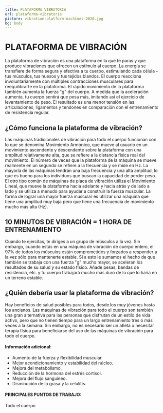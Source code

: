 ```yaml
---
title: PLATAFORMA VIBRATORIA
url: plataforma-vibratoria
picture: vibration-platform-machines-2020.jpg
bg: body
---
```


# PLATAFORMA DE VIBRACIÓN

La plataforma de vibración es una plataforma en la que te paras y que produce vibraciones que ofrecen un estímulo al cuerpo. La energía se transfiere de forma segura y efectiva a tu cuerpo, estimulando cada célula - tus músculos, tus huesos y tus tejidos blandos. El cuerpo reacciona involuntariamente con múltiples contracciones musculares para reequilibrarte en la plataforma.  El rápido movimiento de la plataforma también aumenta la fuerza "g" del cuerpo. A medida que la aceleración aumenta, tu cuerpo sentirá que pesa más, imitando así el ejercicio de levantamiento de peso. El resultado es una menor tensión en las articulaciones, ligamentos y tendones en comparación con el entrenamiento de resistencia regular.


## ¿Cómo funciona la plataforma de vibración?

Las máquinas tradicionales de vibración para todo el cuerpo funcionan con lo que se denomina Movimiento Armónico, que mueve al usuario en un movimiento ascendente y descendente sobre la plataforma con una amplitud relativamente alta, que se refiere a la distancia física real del movimiento.  El número de veces que la plataforma de la máquina se mueve realmente en un segundo se refiere a la frecuencia y se mide en Hz.  La mayoría de las máquinas tendrán una baja frecuencia y una alta amplitud, lo que es bueno para los individuos que buscan la capacidad de perder peso.
El otro tipo común de máquinas de placa de vibración utiliza el Movimiento Lineal, que mueve la plataforma hacia adelante y hacia atrás y de lado a lado y se utiliza a menudo para ayudar a construir la fuerza muscular.  La forma de lograr una mayor fuerza muscular es utilizar una máquina que tiene una amplitud muy baja pero que tiene una frecuencia de movimiento mucho más alta (Hz).

## 10 MINUTOS DE VIBRACIÓN = 1 HORA DE ENTRENAMIENTO

Cuando te ejercitas, te diriges a un grupo de músculos a la vez.  Sin embargo, cuando estás en una máquina de vibración de cuerpo entero, el 97% de todos los músculos están comprometidos y forzados a responder a la vez sólo para mantenerte estable.  Si a esto le sumamos el hecho de que también se trabaja con una fuerza "g" mucho mayor, se aceleran los resultados de su salud y su estado físico.  Añade pesas, bandas de resistencia, etc. y tu cuerpo trabajará mucho más duro de lo que lo haría en un terreno estable.

## ¿Quién debería usar la plataforma de vibración?

Hay beneficios de salud posibles para todos, desde los muy jóvenes hasta los ancianos.  Las máquinas de vibración para todo el cuerpo son también una gran alternativa para las personas que disfrutan de un estilo de vida activo, pero que no tienen tiempo para un largo entrenamiento tres o más veces a la semana.  Sin embargo, no es necesario ser un atleta o necesitar terapia física para beneficiarse del uso de las máquinas de vibración para todo el cuerpo.

#### Información adicional:
- Aumento de la fuerza y flexibilidad muscular.
- Mejor acondicionamiento y estabilidad del núcleo. 
- Mejora del metabolismo.
- Reducción de la hormona del estrés cortisol.
- Mejora del flujo sanguíneo. 
- Disminución de la grasa y la celulitis.

#### PRINCIPALES PUNTOS DE TRABAJO:

Todo el cuerpo
